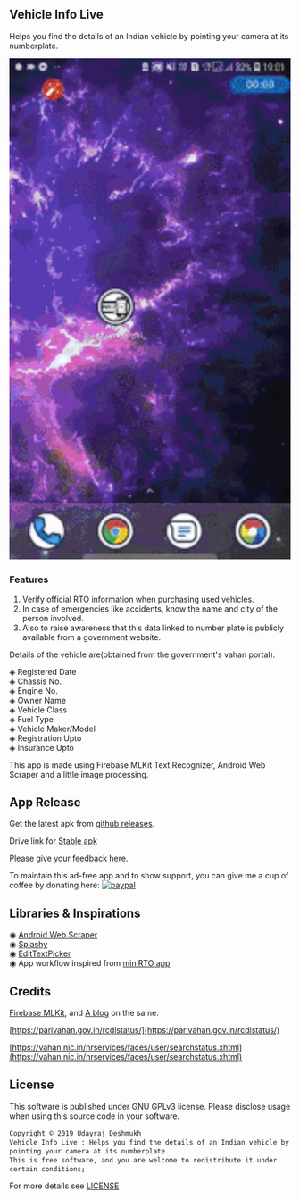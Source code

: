 ## Vehicle Info Live 
Helps you find the details of an Indian vehicle by pointing your camera at its numberplate. 

<p align="center">
  <a href="https://drive.google.com/file/d/1-AmrFMz0lzGSRFyFWr4NVEHDmdONEyLj/view?usp=sharing">
  	<img width="600" src="./vehicle_info.gif">
  </a>
</p>

### Features

1. Verify official RTO information when purchasing used vehicles.
2. In case of emergencies like accidents, know the name and city of the person involved.
3. Also to raise awareness that this data linked to number plate is publicly available from a government website.

Details of the vehicle are(obtained from the government's vahan portal):

◈ Registered Date <br>
◈ Chassis No. <br>
◈ Engine No. <br>
◈ Owner Name <br>
◈ Vehicle Class <br>
◈ Fuel Type <br>
◈ Vehicle Maker/Model <br>
◈ Registration Upto <br>
◈ Insurance Upto <br>

This app is made using Firebase MLKit Text Recognizer, Android Web Scraper and a little image processing. <!-- Will be useful for general purpose OCR as well. -->
## App Release
Get the latest apk from [github releases](https://github.com/Udayraj123/VehicleInfoOCR/releases).

Drive link for [Stable apk](https://drive.google.com/file/d/1-AmrFMz0lzGSRFyFWr4NVEHDmdONEyLj/view?usp=sharing)

Please give your [feedback here](https://docs.google.com/forms/d/1RCRRPdtpmr_lz_Xi81INVYpIJxBlkfqdAz6C0tY1RXE/).


<!-- https://forms.gle/XCh1v6gyN4DpXfkn9 -->
To maintain this ad-free app and to show support, you can give me a cup of coffee by donating here: [![paypal](https://www.paypalobjects.com/en_GB/i/btn/btn_donate_SM.gif)](https://www.paypal.me/udayraj123)
<!-- Paypal.me is only for paypal accounts -->
<!-- (https://www.paypal.com/cgi-bin/webscr?cmd=_s-xclick&hosted_button_id=Z5BNNK7AVFVH8&source=url) -->


## Libraries & Inspirations

◉ [Android Web Scraper](https://github.com/daandtu/android-web-scraper) <br>
◉ [Splashy](https://github.com/rahuldange09/Splashy) <br>
◉ [EditTextPicker](https://github.com/AliAzaz/Edittext-Library) <br>
◉ App workflow inspired from [miniRTO app](https://github.com/chandruscm/miniRTO) <br>

<!-- Trail : https://github.com/Orange-OpenSource/android-trail-drawing -->
<!-- Owl sheet : link?! -->
<!-- More blogs: https://medium.com/linedevth/build-your-android-app-faster-and-smaller-than-ever-25f53fdd3cdc -->


## Credits

[Firebase MLKit](https://firebase.google.com/docs/ml-kit/android/recognize-text), and [A blog](https://medium.com/digital-curry/firebase-mlkit-textdetection-in-android-using-firebase-ml-vision-apis-with-live-camera-72ef47ad4ebd) on the same.

[https://parivahan.gov.in/rcdlstatus/](https://parivahan.gov.in/rcdlstatus/)

[https://vahan.nic.in/nrservices/faces/user/searchstatus.xhtml](https://vahan.nic.in/nrservices/faces/user/searchstatus.xhtml)


## License
This software is published under GNU GPLv3 license. Please disclose usage when using this source code in your software.
```
Copyright © 2019 Udayraj Deshmukh
Vehicle Info Live : Helps you find the details of an Indian vehicle by pointing your camera at its numberplate.
This is free software, and you are welcome to redistribute it under certain conditions;
```
For more details see <a href="./LICENSE">LICENSE</a>